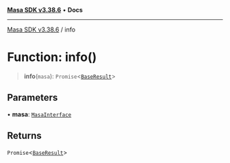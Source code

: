 [**Masa SDK v3.38.6**](../README.md) • **Docs**

***

[Masa SDK v3.38.6](../globals.md) / info

# Function: info()

> **info**(`masa`): `Promise`\<[`BaseResult`](../interfaces/BaseResult.md)\>

## Parameters

• **masa**: [`MasaInterface`](../interfaces/MasaInterface.md)

## Returns

`Promise`\<[`BaseResult`](../interfaces/BaseResult.md)\>
